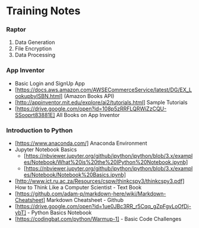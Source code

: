# Training Notes

### Raptor 
1.  Data Generation
2.  File Encryption
3.  Data Processing

### App Inventor
* Basic Login and SignUp App
* [https://docs.aws.amazon.com/AWSECommerceService/latest/DG/EX_LookupbyISBN.html] (Amazon Books API)
* [http://appinventor.mit.edu/explore/ai2/tutorials.html] Sample Tutorials
* [https://drive.google.com/open?id=108p5zRRFLQRWiZzCQU-SSooprt83881E] All Books on App Inventor



### Introduction to Python
* [https://www.anaconda.com/] Anaconda Environment
* Jupyter Notebook Basics
  * [https://nbviewer.jupyter.org/github/ipython/ipython/blob/3.x/examples/Notebook/What%20is%20the%20IPython%20Notebook.ipynb]
  * [https://nbviewer.jupyter.org/github/ipython/ipython/blob/3.x/examples/Notebook/Notebook%20Basics.ipynb]
* [http://www.ict.ru.ac.za/Resources/cspw/thinkcspy3/thinkcspy3.pdf] How to Think Like a Computer Scientist - Text Book
* [https://github.com/adam-p/markdown-here/wiki/Markdown-Cheatsheet] Markdown Cheatsheet - Github
* [https://drive.google.com/open?id=1ue0JBc3RR_r5Cqq_gZpFgvLoOfDj-ybT] - Python Basics Notebook
* [https://codingbat.com/python/Warmup-1] - Basic Code Challenges

